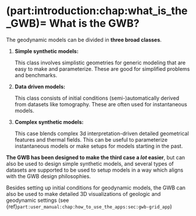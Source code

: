 (part:introduction:chap:what_is_the_GWB)=
What is the GWB?
================

The geodynamic models can be divided in **three broad classes**. 

1. **Simple synthetic models:**

   This class involves simplistic geometries for generic modeling that are easy to make and parameterize. These are good for simplified problems and benchmarks.
2. **Data driven models:**

   This class consists of initial conditions (semi-)automatically derived from datasets like tomography.  These are often used for instantaneous models. 
3. **Complex synthetic models:**

   This case blends complex 3d interpretation-driven detailed geometrical features and thermal fields. This can be useful to parameterize instantaneous models or make setups for models starting in the past.

**The GWB has been designed to make the third case a *lot* easier**, but can also be used to design simple synthetic models, and several types of datasets are supported to be used to setup models in a way which aligns with the GWB design philosophies.

Besides setting up initial conditions for geodynamic models, the GWB can also be used to make detailed 3D visualizations of geologic and geodynamic settings (see {ref}`part:user_manual:chap:how_to_use_the_apps:sec:gwb-grid_app`)
